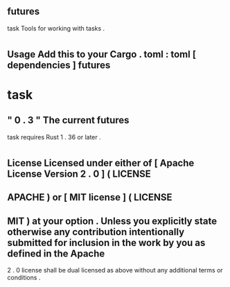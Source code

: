 #
futures
-
task
Tools
for
working
with
tasks
.
#
#
Usage
Add
this
to
your
Cargo
.
toml
:
toml
[
dependencies
]
futures
-
task
=
"
0
.
3
"
The
current
futures
-
task
requires
Rust
1
.
36
or
later
.
#
#
License
Licensed
under
either
of
[
Apache
License
Version
2
.
0
]
(
LICENSE
-
APACHE
)
or
[
MIT
license
]
(
LICENSE
-
MIT
)
at
your
option
.
Unless
you
explicitly
state
otherwise
any
contribution
intentionally
submitted
for
inclusion
in
the
work
by
you
as
defined
in
the
Apache
-
2
.
0
license
shall
be
dual
licensed
as
above
without
any
additional
terms
or
conditions
.
